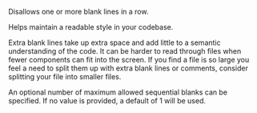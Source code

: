 Disallows one or more blank lines in a row.


Helps maintain a readable style in your codebase.

Extra blank lines take up extra space and add little to a semantic understanding of the code.
It can be harder to read through files when fewer components can fit into the screen.
If you find a file is so large you feel a need to split them up with extra blank lines or comments,
consider splitting your file into smaller files.
        


An optional number of maximum allowed sequential blanks can be specified. If no value
is provided, a default of 1 will be used.